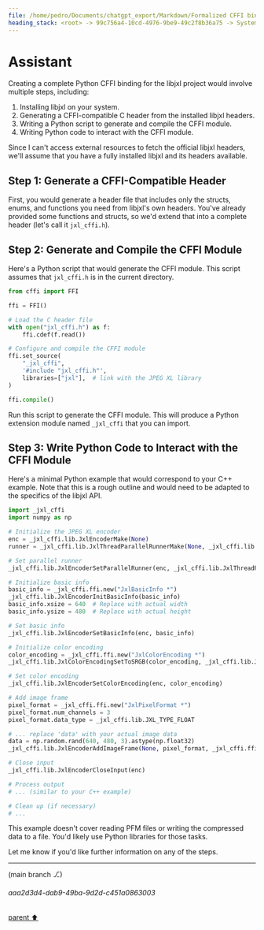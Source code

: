 ```yaml
---
file: /home/pedro/Documents/chatgpt_export/Markdown/Formalized CFFI bindings for JPEG XL C interface.md
heading_stack: <root> -> 99c756a4-10cd-4976-9be9-49c2f8b36a75 -> System -> 4fd70df5-846e-4e1d-a059-858ee14a15b4 -> System -> aaa2a67b-8d69-4ed1-a62a-fe469ca0e47f -> User -> 747d4e11-f5f7-4f62-b0ce-0a8fe24a625d -> Assistant -> Functions Used -> Structs Used -> Enumerations Used -> Formalized C Interface Header -> aaa295b3-519d-4426-a155-930182c04486 -> User -> e19a2371-2ff3-4793-b0ae-fb24291980aa -> Assistant -> aaa23787-e4e8-4950-9306-5fb7dd46adc3 -> User -> 6289d948-f88a-4532-90ba-c86b726bf931 -> Assistant -> aaa20920-759c-4997-95f8-4022127ea9c7 -> User -> 1079c222-270e-41ef-adf4-786cdf6c136d -> Assistant -> Steps to Create CFFI Bindings -> aaa25de2-eec1-401f-a1ff-afa6e896fa38 -> User -> c238d312-ae45-439c-82f8-924ca70f3892 -> Assistant -> aaa2028c-f04e-4f77-8672-4b6bbaff358d -> User -> 4a8436ec-88d2-4bea-9789-fea3a15738c3 -> Assistant
---
```

# Assistant

Creating a complete Python CFFI binding for the libjxl project would involve multiple steps, including:

1. Installing libjxl on your system.
2. Generating a CFFI-compatible C header from the installed libjxl headers.
3. Writing a Python script to generate and compile the CFFI module.
4. Writing Python code to interact with the CFFI module.

Since I can't access external resources to fetch the official libjxl headers, we'll assume that you have a fully installed libjxl and its headers available. 

## Step 1: Generate a CFFI-Compatible Header

First, you would generate a header file that includes only the structs, enums, and functions you need from libjxl's own headers. You've already provided some functions and structs, so we'd extend that into a complete header (let's call it `jxl_cffi.h`).

## Step 2: Generate and Compile the CFFI Module

Here's a Python script that would generate the CFFI module. This script assumes that `jxl_cffi.h` is in the current directory.

```python
from cffi import FFI

ffi = FFI()

# Load the C header file
with open("jxl_cffi.h") as f:
    ffi.cdef(f.read())

# Configure and compile the CFFI module
ffi.set_source(
    "_jxl_cffi",
    '#include "jxl_cffi.h"',
    libraries=["jxl"],  # link with the JPEG XL library
)

ffi.compile()
```

Run this script to generate the CFFI module. This will produce a Python extension module named `_jxl_cffi` that you can import.

## Step 3: Write Python Code to Interact with the CFFI Module

Here's a minimal Python example that would correspond to your C++ example. Note that this is a rough outline and would need to be adapted to the specifics of the libjxl API.

```python
import _jxl_cffi
import numpy as np

# Initialize the JPEG XL encoder
enc = _jxl_cffi.lib.JxlEncoderMake(None)
runner = _jxl_cffi.lib.JxlThreadParallelRunnerMake(None, _jxl_cffi.lib.JxlThreadParallelRunnerDefaultNumWorkerThreads())

# Set parallel runner
_jxl_cffi.lib.JxlEncoderSetParallelRunner(enc, _jxl_cffi.lib.JxlThreadParallelRunner, runner)

# Initialize basic info
basic_info = _jxl_cffi.ffi.new("JxlBasicInfo *")
_jxl_cffi.lib.JxlEncoderInitBasicInfo(basic_info)
basic_info.xsize = 640  # Replace with actual width
basic_info.ysize = 480  # Replace with actual height

# Set basic info
_jxl_cffi.lib.JxlEncoderSetBasicInfo(enc, basic_info)

# Initialize color encoding
color_encoding = _jxl_cffi.ffi.new("JxlColorEncoding *")
_jxl_cffi.lib.JxlColorEncodingSetToSRGB(color_encoding, _jxl_cffi.lib.JXL_FALSE)

# Set color encoding
_jxl_cffi.lib.JxlEncoderSetColorEncoding(enc, color_encoding)

# Add image frame
pixel_format = _jxl_cffi.ffi.new("JxlPixelFormat *")
pixel_format.num_channels = 3
pixel_format.data_type = _jxl_cffi.lib.JXL_TYPE_FLOAT

# ... replace 'data' with your actual image data
data = np.random.rand(640, 480, 3).astype(np.float32)
_jxl_cffi.lib.JxlEncoderAddImageFrame(None, pixel_format, _jxl_cffi.ffi.from_buffer(data), data.nbytes)

# Close input
_jxl_cffi.lib.JxlEncoderCloseInput(enc)

# Process output
# ... (similar to your C++ example)

# Clean up (if necessary)
# ...
```

This example doesn't cover reading PFM files or writing the compressed data to a file. You'd likely use Python libraries for those tasks.

Let me know if you'd like further information on any of the steps.

---

(main branch ⎇)
###### aaa2d3d4-dab9-49ba-9d2d-c451a0863003
[parent ⬆️](#4fd70df5-846e-4e1d-a059-858ee14a15b4)
